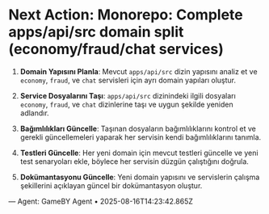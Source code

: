 # Next Action: Monorepo: Complete apps/api/src domain split (economy/fraud/chat services)

1. **Domain Yapısını Planla**: Mevcut `apps/api/src` dizin yapısını analiz et ve `economy`, `fraud`, ve `chat` servisleri için ayrı domain yapıları oluştur.

2. **Service Dosyalarını Taşı**: `apps/api/src` dizinindeki ilgili dosyaları `economy`, `fraud`, ve `chat` dizinlerine taşı ve uygun şekilde yeniden adlandır.

3. **Bağımlılıkları Güncelle**: Taşınan dosyaların bağımlılıklarını kontrol et ve gerekli güncellemeleri yaparak her servisin kendi bağımlılıklarını tanımla.

4. **Testleri Güncelle**: Her yeni domain için mevcut testleri güncelle ve yeni test senaryoları ekle, böylece her servisin düzgün çalıştığını doğrula.

5. **Dokümantasyonu Güncelle**: Yeni domain yapısını ve servislerin çalışma şekillerini açıklayan güncel bir dokümantasyon oluştur.

— Agent: GameBY Agent • 2025-08-16T14:23:42.865Z
